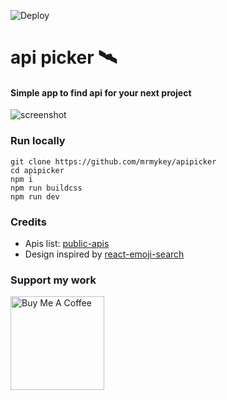 ![Deploy](https://github.com/mrmykey/apipicker/workflows/Deploy/badge.svg)

# api picker 🛰️

#### Simple app to find api for your next project

![screenshot](https://i.imgur.com/WO3IKxT.png)

### Run locally
```
git clone https://github.com/mrmykey/apipicker
cd apipicker
npm i
npm run buildcss
npm run dev
```

### Credits
- Apis list: [public-apis](https://github.com/public-apis/public-apis)
- Design inspired by [react-emoji-search](https://github.com/BraydenTW/react-emoji-search)

### Support my work
<a href="https://www.buymeacoffee.com/mrmykey"><img src="https://cdn.buymeacoffee.com/buttons/v2/default-yellow.png" alt="Buy Me A Coffee" width="150" ></a>
